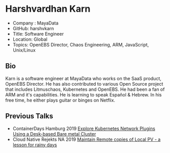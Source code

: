 # Harshvardhan Karn

- Company : MayaData
- GitHub: harshvkarn
- Title: Software Engineer
- Location: Global
- Topics: OpenEBS Director, Chaos Engineering, ARM, JavaScript, Unix/Linux

## Bio

Karn is a software engineer at MayaData who works on the SaaS product, OpenEBS Director. He has also
contributed to various Open Source project that includes Litmuschaos, Kubernetes and OpenEBS. He had been a fan of ARM and it's capabilities. He is learning to speak Español & Hebrew. In his free time, he either plays guitar or binges on Netflix.

## Previous Talks

- ContainerDays Hamburg 2019 [Explore Kubernetes Network Plugins Using a Desk-based Bare metal Cluster](https://youtu.be/x82QDptkUtQ)
- Cloud Native Rejekts NA 2019 [Maintain Remote copies of Local PV - a lesson for rainy days](https://speakerdeck.com/harshvkarn/maintain-remote-copies-of-local-pv-a-lesson-for-rainy-days)
